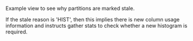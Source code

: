 Example view to see why partitions are marked stale.

If the stale reason is 'HIST', then this implies there is new column usage information and instructs gather stats to check whether a new histogram is required.

